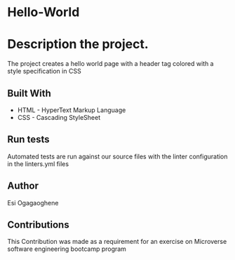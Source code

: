 # Hello-World

# Description the project.
The project creates a hello world page with a header tag colored with a style specification in CSS

## Built With

- HTML - HyperText Markup Language
- CSS - Cascading StyleSheet

## Run tests
Automated tests are run against our source files with the linter configuration in the linters.yml files

## Author
Esi Ogagaoghene

## Contributions
This Contribution was made as a requirement for an exercise on Microverse software engineering bootcamp program
